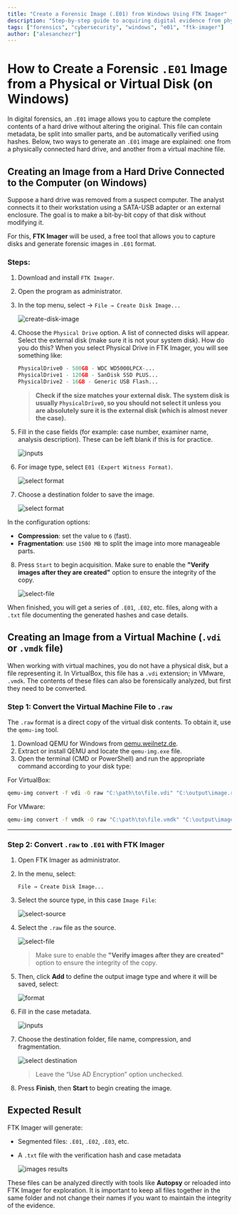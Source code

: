 ```yaml
---
title: "Create a Forensic Image (.E01) from Windows Using FTK Imager"
description: "Step-by-step guide to acquiring digital evidence from physical or virtual drives using FTK Imager on Windows systems."
tags: ["forensics", "cybersecurity", "windows", "e01", "ftk-imager"]
author: ["alesanchezr"]
---
```


# How to Create a Forensic `.E01` Image from a Physical or Virtual Disk (on Windows)

In digital forensics, an `.E01` image allows you to capture the complete contents of a hard drive without altering the original. This file can contain metadata, be split into smaller parts, and be automatically verified using hashes. Below, two ways to generate an `.E01` image are explained: one from a physically connected hard drive, and another from a virtual machine file.

## Creating an Image from a Hard Drive Connected to the Computer (on Windows)

Suppose a hard drive was removed from a suspect computer. The analyst connects it to their workstation using a SATA-USB adapter or an external enclosure. The goal is to make a bit-by-bit copy of that disk without modifying it.

For this, **FTK Imager** will be used, a free tool that allows you to capture disks and generate forensic images in `.E01` format.

### Steps:

1. Download and install `FTK Imager`.
2. Open the program as administrator.
3. In the top menu, select -> `File → Create Disk Image...`

    ![create-disk-image](https://github.com/rosinni/cybersecurity-syllabus/blob/main/assets/15-fundamentals-of-digital-forensics/create-disk-image.png?raw=true)

4. Choose the `Physical Drive` option. A list of connected disks will appear. Select the external disk (make sure it is not your system disk). How do you do this? When you select Physical Drive in FTK Imager, you will see something like:

    ```python
    PhysicalDrive0 - 500GB - WDC WD5000LPCX-...
    PhysicalDrive1 - 120GB - SanDisk SSD PLUS...
    PhysicalDrive2 - 16GB - Generic USB Flash...
    ```

    > **Check if the size matches your external disk. The system disk is usually `PhysicalDrive0`, so you should not select it unless you are absolutely sure it is the external disk (which is almost never the case).**

5. Fill in the case fields (for example: case number, examiner name, analysis description). These can be left blank if this is for practice.

    ![inputs](https://github.com/rosinni/cybersecurity-syllabus/blob/main/assets/15-fundamentals-of-digital-forensics/cases-inputs.png?raw=true)

6. For image type, select `E01 (Expert Witness Format)`.

    ![select format](https://github.com/rosinni/cybersecurity-syllabus/blob/main/assets/15-fundamentals-of-digital-forensics/format-selection.png?raw=true)

7. Choose a destination folder to save the image.

    ![select format](https://github.com/rosinni/cybersecurity-syllabus/blob/main/assets/15-fundamentals-of-digital-forensics/select-img-destination.png?raw=true)

In the configuration options:
   - **Compression**: set the value to `6` (fast).
   - **Fragmentation**: use `1500 MB` to split the image into more manageable parts.

8. Press `Start` to begin acquisition. Make sure to enable the **"Verify images after they are created"** option to ensure the integrity of the copy.

    ![select-file](https://github.com/rosinni/cybersecurity-syllabus/blob/main/assets/15-fundamentals-of-digital-forensics/start-img.png?raw=true)

When finished, you will get a series of `.E01`, `.E02`, etc. files, along with a `.txt` file documenting the generated hashes and case details.

## Creating an Image from a Virtual Machine (`.vdi` or `.vmdk` file)

When working with virtual machines, you do not have a physical disk, but a file representing it. In VirtualBox, this file has a `.vdi` extension; in VMware, `.vmdk`. The contents of these files can also be forensically analyzed, but first they need to be converted.

### Step 1: Convert the Virtual Machine File to `.raw`

The `.raw` format is a direct copy of the virtual disk contents. To obtain it, use the `qemu-img` tool.

1. Download QEMU for Windows from [qemu.weilnetz.de](https://qemu.weilnetz.de/w64/).
2. Extract or install QEMU and locate the `qemu-img.exe` file.
3. Open the terminal (CMD or PowerShell) and run the appropriate command according to your disk type:

For VirtualBox:
```bash
qemu-img convert -f vdi -O raw "C:\path\to\file.vdi" "C:\output\image.raw"
```

For VMware:
```bash
qemu-img convert -f vmdk -O raw "C:\path\to\file.vmdk" "C:\output\image.raw"
```

---

### Step 2: Convert `.raw` to `.E01` with FTK Imager

1. Open FTK Imager as administrator.
2. In the menu, select:

   `File → Create Disk Image...`

3. Select the source type, in this case `Image File`:

   ![select-source](https://github.com/rosinni/cybersecurity-syllabus/blob/main/assets/15-fundamentals-of-digital-forensics/select-source.png?raw=true)

4. Select the `.raw` file as the source.
    
    ![select-file](https://github.com/rosinni/cybersecurity-syllabus/blob/main/assets/15-fundamentals-of-digital-forensics/start-img.png?raw=true)

    > Make sure to enable the **"Verify images after they are created"** option to ensure the integrity of the copy.

5. Then, click **Add** to define the output image type and where it will be saved, select:

    ![format](https://github.com/rosinni/cybersecurity-syllabus/blob/main/assets/15-fundamentals-of-digital-forensics/format-selection.png?raw=true)

6. Fill in the case metadata.

    ![inputs](https://github.com/rosinni/cybersecurity-syllabus/blob/main/assets/15-fundamentals-of-digital-forensics/cases-inputs.png?raw=true)

7. Choose the destination folder, file name, compression, and fragmentation.

    ![select destination](https://github.com/rosinni/cybersecurity-syllabus/blob/main/assets/15-fundamentals-of-digital-forensics/select-img-destination.png?raw=true)

    > Leave the “Use AD Encryption” option unchecked.

8. Press **Finish**, then **Start** to begin creating the image.

## Expected Result

FTK Imager will generate:

- Segmented files: `.E01`, `.E02`, `.E03`, etc.
- A `.txt` file with the verification hash and case metadata

    ![images results](https://github.com/rosinni/cybersecurity-syllabus/blob/main/assets/15-fundamentals-of-digital-forensics/results-e01.png?raw=true)



These files can be analyzed directly with tools like **Autopsy** or reloaded into FTK Imager for exploration. It is important to keep all files together in the same folder and not change their names if you want to maintain the integrity of the evidence.
